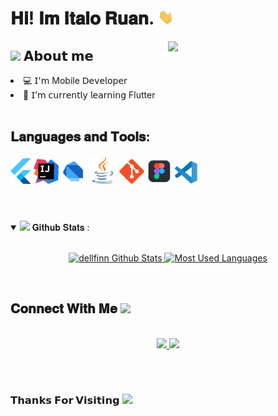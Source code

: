 <h1> 𝐇𝐢! 𝐈𝐦 𝐈𝐭𝐚𝐥𝐨 𝐑𝐮𝐚𝐧. <img src="https://github.com/dellfinn/dellfinn/blob/main/assets/Hi.gif" width="25"></h1>
<img align="right" width="50%" src="https://cdn.dribbble.com/users/220167/screenshots/2373375/resp_dribbble.gif">

<h2> <img src="https://emoji.gg/assets/emoji/7279-vibecat.gif" width="24"/> 𝗔𝗯𝗼𝘂𝘁 𝗺𝗲 </h2>

<li> 💻 𝖨'𝗆 Mobile 𝖣𝖾𝗏𝖾𝗅𝗈𝗉𝖾𝗋 </li>
<li> 🧠 𝖨’𝗆 𝖼𝗎𝗋𝗋𝖾𝗇𝗍𝗅𝗒 𝗅𝖾𝖺𝗋𝗇𝗂𝗇𝗀 Flutter</li>

<br/>
<h2>𝐋𝐚𝐧𝐠𝐮𝐚𝐠𝐞𝐬 𝐚𝐧𝐝 𝐓𝐨𝐨𝐥𝐬:</h2>
<code><img width="33" src="https://github.com/dellfinn/dellfinn/blob/main/assets/flutter.svg"></code>
<code><img width="40" src="https://github.com/dellfinn/dellfinn/blob/main/assets/intellij.svg"></code>
<code><img width="40" src="https://github.com/dellfinn/dellfinn/blob/main/assets/dart.svg"></code>
<code><img width="45" src="https://github.com/dellfinn/dellfinn/blob/main/assets/java.svg"></code>
<code><img width="40" src="https://github.com/dellfinn/dellfinn/blob/main/assets/git.svg"></code>
<code><img width="40" src="https://github.com/dellfinn/dellfinn/blob/main/assets/Figma.png"></code>
<code><img width="37" src="https://github.com/dellfinn/dellfinn/blob/main/assets/vsCode.svg"></code>

<br/>
<br/>

#

<details open="">
<summary>
  <img src="https://media.giphy.com/media/cj87CxfRtrUifF3Ryk/giphy.gif" height="35">
  <span> 𝐆𝐢𝐭𝐡𝐮𝐛 𝐒𝐭𝐚𝐭𝐬 : </span>
</summary>
<br>

<p align="center">
  <a href="https://github.com/dellfinn" target="_blank">
    <img width="400em" src="https://github-readme-stats.vercel.app/api?username=dellfinn&show_icons=true&theme=react" alt="dellfinn Github Stats" />
    <img width="335em" src="https://github-readme-stats.vercel.app/api/top-langs/?username=dellfinn&layout=compact&theme=react" alt="Most Used Languages" />
  </a>
</p>
</details>
<br>

<h2>
  𝐂𝐨𝐧𝐧𝐞𝐜𝐭 𝐖𝐢𝐭𝐡 𝐌𝐞
  <a target="_blank">
    <img src="https://media.tenor.com/images/22f42c11b612b041b4038573dca18a2d/tenor.gif" height="25px" style="max-width:100%;">
  </a>
</h2>

<p align="center">
  <br>
  <a href="https://www.linkedin.com/in/italoruan/" target="_blank">
    <code><img width="51" src="https://icons-for-free.com/iconfiles/png/512/linked+linkedin+icon-1320185152933974058.png"/></code>
  </a>
  <a href="mailto: italodev@prontonmail.com" target="_blank">
    <code><img width="72" src="https://imagensemoldes.com.br/wp-content/uploads/2020/05/Desenho-Email-PNG.png"/></code>
  </a>
</p>
<br/>


 

#

<h3>𝗧𝗵𝗮𝗻𝗸𝘀 𝗙𝗼𝗿 𝗩𝗶𝘀𝗶𝘁𝗶𝗻𝗴 <img height="40" src="https://emoji.gg/assets/emoji/7333-parrotdance.gif"></h3>

#

